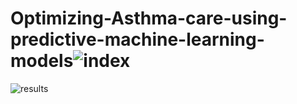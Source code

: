 # Optimizing-Asthma-care-using-predictive-machine-learning-models![index](https://github.com/user-attachments/assets/deb7a887-e2d4-4044-889b-0e83b5c9ff34)
![results](https://github.com/user-attachments/assets/692e8597-c940-400c-8ac8-ed8a38e59e2d)
